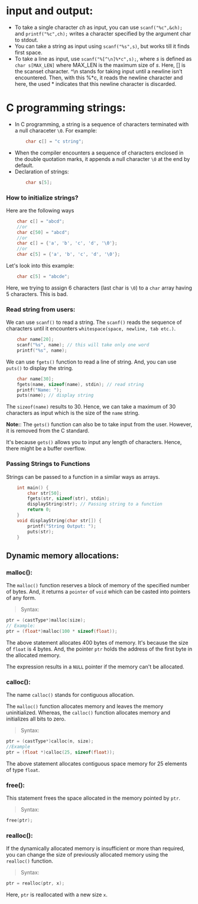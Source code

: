 # input and output:

* To take a single character _ch_ as input, you can use `scanf("%c",&ch);` and `printf("%c",ch);` writes a character specified by the argument char to stdout.
* You can take a string as input using `scanf("%s",s)`, but works till it finds first space.
* To take a line as input, use `scanf("%[^\n]%*c",s);`, where _s_ is defined as `char s[MAX_LEN]` where MAX_LEN is the maximum size of _s_. Here, [] is the scanset character. ^\n stands for taking input until a newline isn't encountered. Then, with this %*c, it reads the newline character and here, the used * indicates that this newline character is discarded.

# C programming strings:

* In C programming, a string is a sequence of characters terminated with a null characeter `\0`. For example:
	```c
		char c[] = "c string";
	```
* When the compiler encounters a sequence of characters enclosed in the double quotation marks, it appends a null character `\0` at the end by default.
* Declaration of strings:
	```c
		char s[5];
	```

### How to initialize strings?

Here are the following ways
```c
	char c[] = "abcd";
	//or
	char c[50] = "abcd";
	//or
	char c[] = {'a', 'b', 'c', 'd', '\0'};
	//or
	char c[5] = {'a', 'b', 'c', 'd', '\0'};
```

Let's look into this example:
```c
	char c[5] = "abcde";
```
Here, we trying to assign 6 characters (last char is `\0`) to a `char` array having 5 characters. This is bad.

### Read string from users:

We can use `scanf()` to read a string. The `scanf()` reads the sequence of characters until it encounters `whitespace(space, newline, tab etc.)`.
```c
	char name[20];
	scanf("%s", name); // this will take only one word
	printf("%s", name);
```

We can use `fgets()` function to read a line of string. And, you can use `puts()` to display the string.
```c
	char name[30];
	fgets(name, sizeof(name), stdin); // read string
	printf("Name: ");
	puts(name);	// display string
```
The `sizeof(name)` results to 30. Hence, we can take a maximum of 30 characters as input which is the size of the `name` string.

**Note:**: The `gets()` function can also be to take input from the user. However, it is removed from the C standard.

It's because `gets()` allows you to input any length of characters. Hence, there might be a buffer overflow.

### Passing Strings to Functions

Strings can be passed to a function in a similar ways as arrays.
```c
	int main() {
		char str[50];
		fgets(str, sizeof(str), stdin);
		displayString(str); // Passing string to a function
		return 0;
	}
	void displayString(char str[]) {
		printf("String Output: ");
		puts(str);
	}
```

## Dynamic memory allocations:

### malloc():
The `malloc()` function reserves a block of memory of the specified number of bytes. And, it returns a `pointer` of `void` which can be casted into pointers of any form.

> Syntax:
```c
ptr = (castType*)malloc(size);
// Example:
ptr = (float*)malloc(100 * sizeof(float));
```

The above statement allocates 400 bytes of memory. It's because the size of `float` is 4 bytes. And, the pointer `ptr` holds the address of the first byte in the allocated memory.

The expression results in a `NULL` pointer if the memory can't be allocated.

### calloc():

The name `calloc()` stands for contiguous allocation.

The `malloc()` function allocates memory and leaves the memory uninitialized. Whereas, the `calloc()` function allocates memory and initializes all bits to zero.

> Syntax:
```c
ptr = (castType*)calloc(n, size);
//Example
ptr = (float *)calloc(25, sizeof(float));
```
The above statement allocates contiguous space memory for 25 elements of type `float`.

### free():

This statement frees the space allocated in the memory pointed by `ptr`.

> Syntax:
```c
free(ptr);
```

### realloc():

If the dynamically allocated memory is insufficient or more than required, you can change the size of previously allocated memory using the `realloc()` function.

> Syntax:
```c
ptr = realloc(ptr, x);
```
Here, `ptr` is reallocated with a new size `x`.
